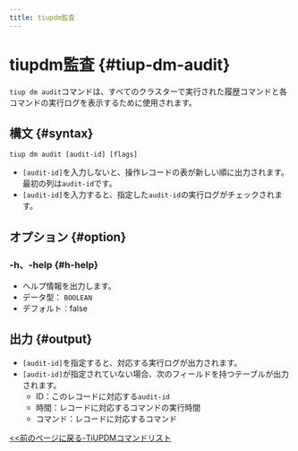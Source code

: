 ```yaml
---
title: tiupdm監査
---
```


# tiupdm監査 {#tiup-dm-audit}

`tiup dm audit`コマンドは、すべてのクラスターで実行された履歴コマンドと各コマンドの実行ログを表示するために使用されます。

## 構文 {#syntax}

```shell
tiup dm audit [audit-id] [flags]
```

-   `[audit-id]`を入力しないと、操作レコードの表が新しい順に出力されます。最初の列は`audit-id`です。
-   `[audit-id]`を入力すると、指定した`audit-id`の実行ログがチェックされます。

## オプション {#option}

### -h、-help {#h-help}

-   ヘルプ情報を出力します。
-   データ型： `BOOLEAN`
-   デフォルト：false

## 出力 {#output}

-   `[audit-id]`を指定すると、対応する実行ログが出力されます。
-   `[audit-id]`が指定されていない場合、次のフィールドを持つテーブルが出力されます。
    -   ID：このレコードに対応する`audit-id`
    -   時間：レコードに対応するコマンドの実行時間
    -   コマンド：レコードに対応するコマンド

[&lt;&lt;前のページに戻る-TiUPDMコマンドリスト](/tiup/tiup-component-dm.md#command-list)
